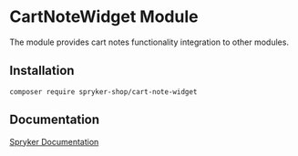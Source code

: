 # CartNoteWidget Module

The module provides cart notes functionality integration to other modules.

## Installation

```
composer require spryker-shop/cart-note-widget
```

## Documentation

[Spryker Documentation](https://academy.spryker.com)
